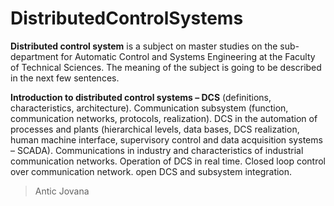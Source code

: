 # DistributedControlSystems

  **Distributed control system** is a subject on master studies on the sub-department for Automatic Control and Systems Engineering at the Faculty of Technical Sciences. 
The meaning of the subject is going to be described in the next few sentences.

  **Introduction to distributed control systems – DCS** (definitions, characteristics, architecture). Communication subsystem (function, communication networks, protocols, realization). DCS in the automation of processes and plants (hierarchical levels, data bases, DCS realization, human machine interface, supervisory control and data acquisition systems – SCADA). Communications in industry and characteristics of industrial communication networks. Operation of DCS in real time. Closed loop control over communication network. open DCS and subsystem integration.  
  
>Antic Jovana